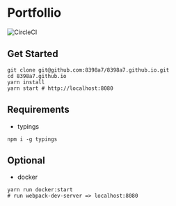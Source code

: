 # Portfollio

![CircleCI](https://circleci.com/gh/8398a7/8398a7.github.io.svg?style=svg&circle-token=890dc2a3c2e7426f2a35600c2e49e2a51d161d81)
## Get Started

```
git clone git@github.com:8398a7/8398a7.github.io.git
cd 8398a7.github.io
yarn install
yarn start # http://localhost:8080
```

## Requirements

- typings

```
npm i -g typings
```

## Optional

- docker

```
yarn run docker:start
# run webpack-dev-server => localhost:8080
```
